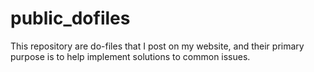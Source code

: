 # public_dofiles
This repository are do-files that I post on my website, and their primary purpose is to help implement solutions to common issues.
